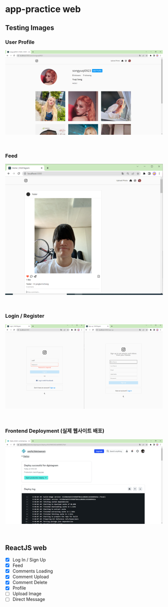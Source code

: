 # app-practice web

## Testing Images

### User Profile
<img src="README-img/1.png" width=700px></img></br>

</br>

### Feed
<img src="README-img/2.png" width=700px></img></br>

</br>

### Login / Register
<img src="README-img/3.png" width=700px></img></br>

</br>

### Frontend Deployment (실제 웹사이트 배포)
<img src="README-img/4.png" width=700px></img></br>

</br>

## ReactJS web

- [x] Log In / Sign Up
- [x] Feed
- [x] Comments Loading
- [x] Comment Upload
- [x] Comment Delete
- [x] Profile
- [ ] Upload Image
- [ ] Direct Message

</br>
</br>
